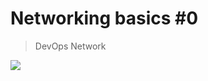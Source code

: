 # Networking basics #0
> DevOps Network

![](https://s3.amazonaws.com/alx-intranet.hbtn.io/uploads/medias/2018/6/4e6a0ad87a65d7054248.png?X-Amz-Algorithm=AWS4-HMAC-SHA256&X-Amz-Credential=AKIARDDGGGOUSBVO6H7D%2F20231005%2Fus-east-1%2Fs3%2Faws4_request&X-Amz-Date=20231005T062833Z&X-Amz-Expires=86400&X-Amz-SignedHeaders=host&X-Amz-Signature=86bc42ebedeb2a5bb172470f9a5e91bab699514df5ee43c091e8742a8d485d14)
